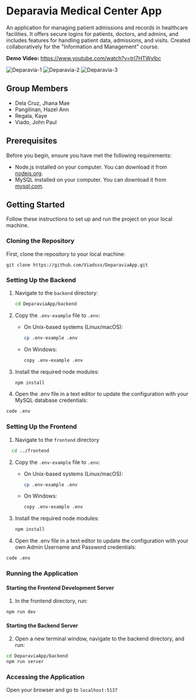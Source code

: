 # Deparavia Medical Center App

An application for managing patient admissions and records in healthcare facilities. It offers secure logins for patients, doctors, and admins, and includes features for handling patient data, admissions, and visits. Created collaboratively for the "Information and Management" course.

**Demo Video:** https://www.youtube.com/watch?v=trl7HTWvlbc

![Deparavia-1](https://github.com/user-attachments/assets/cb96ff99-b16b-4b80-8f4d-3ccce6bf3b8c)
![Deparavia-2](https://github.com/user-attachments/assets/6afc1340-45c8-4196-8759-0d8ec6ee770b)
![Deparavia-3](https://github.com/user-attachments/assets/ac91d86a-b8c7-4655-8199-51d95f03fb50)


## Group Members
- Dela Cruz, Jhana Mae
- Pangilinan, Hazel Ann
- Regala, Kaye
- Viado, John Paul

## Prerequisites

Before you begin, ensure you have met the following requirements:
- Node.js installed on your computer. You can download it from [nodejs.org](https://nodejs.org/).
- MySQL installed on your computer. You can download it from [mysql.com](https://www.mysql.com/).

## Getting Started

Follow these instructions to set up and run the project on your local machine.

### Cloning the Repository

First, clone the repository to your local machine:

```
git clone https://github.com/Viadsss/DeparaviaApp.git
```

### Setting Up the Backend
1. Navigate to the `backend` directory:
    ```sh
    cd DeparaviaApp/backend
    ```

2. Copy the `.env-example` file to `.env`:

    - On Unix-based systems (Linux/macOS):
        ```sh
        cp .env-example .env
        ```

    - On Windows:
        ```sh
        copy .env-example .env
        ```

3. Install the required node modules:
    ```sh
    npm install
    ```
    
4. Open the .env file in a text editor to update the configuration with your MySQL database credentials:
```sh
code .env
```

### Setting Up the Frontend
1. Navigate to the `frontend` directory
```sh
  cd ../frontend
```
2. Copy the `.env-example` file to `.env`:

    - On Unix-based systems (Linux/macOS):
        ```sh
        cp .env-example .env
        ```

    - On Windows:
        ```sh
        copy .env-example .env
        ```

3. Install the required node modules:
    ```sh
    npm install
    ```
    
4. Open the .env file in a text editor to update the configuration with your own Admin Username and Password credentials:
```sh
code .env
```

### Running the Application
#### Starting the Frontend Development Server
1. In the frontend directory, run:
```sh
npm run dev
```

#### Starting the Backend Server
2. Open a new terminal window, navigate to the backend directory, and run:
```sh
cd DeparaviaApp/backend
npm run server
```

### Accessing the Application
Open your browser and go to `localhost:5137`




